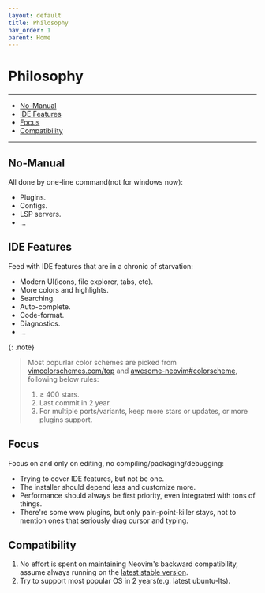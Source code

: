 ```yaml
---
layout: default
title: Philosophy
nav_order: 1
parent: Home
---
```


<!-- markdownlint-disable MD013 MD025 -->

# Philosophy

---

- [No-Manual](#no-manual)
- [IDE Features](#ide-features)
- [Focus](#focus)
- [Compatibility](#compatibility)

---

## No-Manual

All done by one-line command(not for windows now):

- Plugins.
- Configs.
- LSP servers.
- ...

## IDE Features

Feed with IDE features that are in a chronic of starvation:

- Modern UI(icons, file explorer, tabs, etc).
- More colors and highlights.
- Searching.
- Auto-complete.
- Code-format.
- Diagnostics.
- ...

{: .note}

> Most popurlar color schemes are picked from [vimcolorschemes.com/top](https://vimcolorschemes.com/top) and [awesome-neovim#colorscheme](https://www.trackawesomelist.com/rockerBOO/awesome-neovim/readme/#colorscheme), following below rules:
>
> 1. &ge; 400 stars.
> 2. Last commit in 2 year.
> 3. For multiple ports/variants, keep more stars or updates, or more plugins support.

## Focus

Focus on and only on editing, no compiling/packaging/debugging:

- Trying to cover IDE features, but not be one.
- The installer should depend less and customize more.
- Performance should always be first priority, even integrated with tons of things.
- There're some wow plugins, but only pain-point-killer stays, not to mention ones that seriously drag cursor and typing.

## Compatibility

1. No effort is spent on maintaining Neovim's backward compatibility, assume always running on the [latest stable version](https://github.com/neovim/neovim/wiki/Installing-Neovim).
2. Try to support most popular OS in 2 years(e.g. latest ubuntu-lts).
